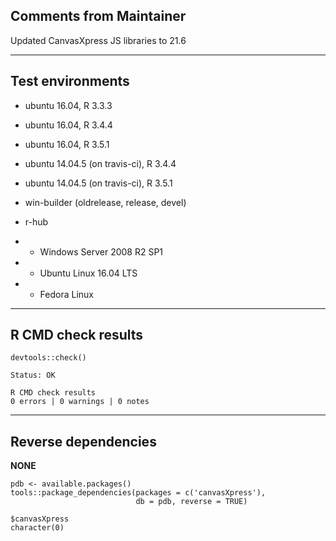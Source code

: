 ## Comments from Maintainer

Updated CanvasXpress JS libraries to 21.6

---  

## Test environments

* ubuntu 16.04, R 3.3.3
* ubuntu 16.04, R 3.4.4
* ubuntu 16.04, R 3.5.1

* ubuntu 14.04.5 (on travis-ci), R 3.4.4
* ubuntu 14.04.5 (on travis-ci), R 3.5.1

* win-builder (oldrelease, release, devel)

* r-hub
* * Windows Server 2008 R2 SP1
* * Ubuntu Linux 16.04 LTS
* * Fedora Linux

---  

## R CMD check results


```
devtools::check()  

Status: OK  
  
R CMD check results  
0 errors | 0 warnings | 0 notes  
```

---  

## Reverse dependencies


**NONE**

```
pdb <- available.packages()
tools::package_dependencies(packages = c('canvasXpress'),
                            db = pdb, reverse = TRUE)
                            
$canvasXpress  
character(0)  
```
